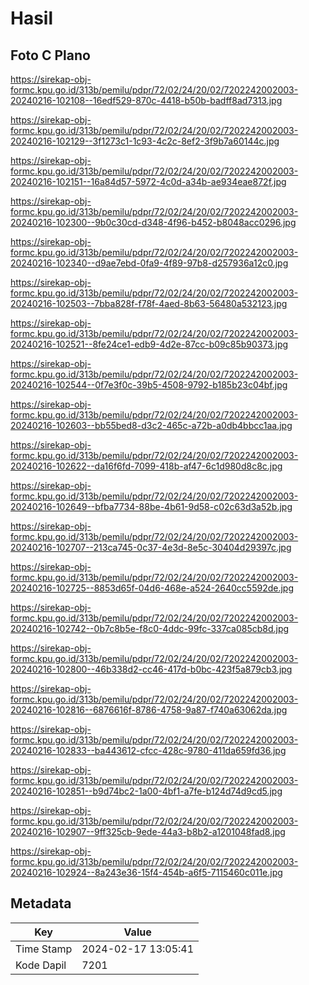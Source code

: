 # Hasil

## Foto C Plano

https://sirekap-obj-formc.kpu.go.id/313b/pemilu/pdpr/72/02/24/20/02/7202242002003-20240216-102108--16edf529-870c-4418-b50b-badff8ad7313.jpg

https://sirekap-obj-formc.kpu.go.id/313b/pemilu/pdpr/72/02/24/20/02/7202242002003-20240216-102129--3f1273c1-1c93-4c2c-8ef2-3f9b7a60144c.jpg

https://sirekap-obj-formc.kpu.go.id/313b/pemilu/pdpr/72/02/24/20/02/7202242002003-20240216-102151--16a84d57-5972-4c0d-a34b-ae934eae872f.jpg

https://sirekap-obj-formc.kpu.go.id/313b/pemilu/pdpr/72/02/24/20/02/7202242002003-20240216-102300--9b0c30cd-d348-4f96-b452-b8048acc0296.jpg

https://sirekap-obj-formc.kpu.go.id/313b/pemilu/pdpr/72/02/24/20/02/7202242002003-20240216-102340--d9ae7ebd-0fa9-4f89-97b8-d257936a12c0.jpg

https://sirekap-obj-formc.kpu.go.id/313b/pemilu/pdpr/72/02/24/20/02/7202242002003-20240216-102503--7bba828f-f78f-4aed-8b63-56480a532123.jpg

https://sirekap-obj-formc.kpu.go.id/313b/pemilu/pdpr/72/02/24/20/02/7202242002003-20240216-102521--8fe24ce1-edb9-4d2e-87cc-b09c85b90373.jpg

https://sirekap-obj-formc.kpu.go.id/313b/pemilu/pdpr/72/02/24/20/02/7202242002003-20240216-102544--0f7e3f0c-39b5-4508-9792-b185b23c04bf.jpg

https://sirekap-obj-formc.kpu.go.id/313b/pemilu/pdpr/72/02/24/20/02/7202242002003-20240216-102603--bb55bed8-d3c2-465c-a72b-a0db4bbcc1aa.jpg

https://sirekap-obj-formc.kpu.go.id/313b/pemilu/pdpr/72/02/24/20/02/7202242002003-20240216-102622--da16f6fd-7099-418b-af47-6c1d980d8c8c.jpg

https://sirekap-obj-formc.kpu.go.id/313b/pemilu/pdpr/72/02/24/20/02/7202242002003-20240216-102649--bfba7734-88be-4b61-9d58-c02c63d3a52b.jpg

https://sirekap-obj-formc.kpu.go.id/313b/pemilu/pdpr/72/02/24/20/02/7202242002003-20240216-102707--213ca745-0c37-4e3d-8e5c-30404d29397c.jpg

https://sirekap-obj-formc.kpu.go.id/313b/pemilu/pdpr/72/02/24/20/02/7202242002003-20240216-102725--8853d65f-04d6-468e-a524-2640cc5592de.jpg

https://sirekap-obj-formc.kpu.go.id/313b/pemilu/pdpr/72/02/24/20/02/7202242002003-20240216-102742--0b7c8b5e-f8c0-4ddc-99fc-337ca085cb8d.jpg

https://sirekap-obj-formc.kpu.go.id/313b/pemilu/pdpr/72/02/24/20/02/7202242002003-20240216-102800--46b338d2-cc46-417d-b0bc-423f5a879cb3.jpg

https://sirekap-obj-formc.kpu.go.id/313b/pemilu/pdpr/72/02/24/20/02/7202242002003-20240216-102816--6876616f-8786-4758-9a87-f740a63062da.jpg

https://sirekap-obj-formc.kpu.go.id/313b/pemilu/pdpr/72/02/24/20/02/7202242002003-20240216-102833--ba443612-cfcc-428c-9780-411da659fd36.jpg

https://sirekap-obj-formc.kpu.go.id/313b/pemilu/pdpr/72/02/24/20/02/7202242002003-20240216-102851--b9d74bc2-1a00-4bf1-a7fe-b124d74d9cd5.jpg

https://sirekap-obj-formc.kpu.go.id/313b/pemilu/pdpr/72/02/24/20/02/7202242002003-20240216-102907--9ff325cb-9ede-44a3-b8b2-a1201048fad8.jpg

https://sirekap-obj-formc.kpu.go.id/313b/pemilu/pdpr/72/02/24/20/02/7202242002003-20240216-102924--8a243e36-15f4-454b-a6f5-7115460c011e.jpg


## Metadata

| Key        | Value               |
| ---------- | ------------------- |
| Time Stamp | 2024-02-17 13:05:41 |
| Kode Dapil | 7201                |



